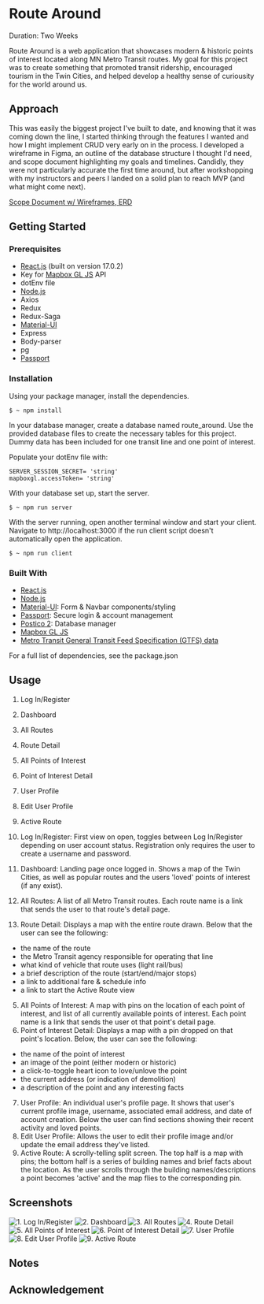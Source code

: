 # Route Around

Duration: Two Weeks

Route Around is a web application that showcases modern & historic points of interest located along MN Metro Transit routes. My goal for this project was to create something that promoted transit ridership, encouraged tourism in the Twin Cities, and helped develop a healthy sense of curiousity for the world around us. 

## Approach

This was easily the biggest project I've built to date, and knowing that it was coming down the line, I started thinking through the features I wanted and how I might implement CRUD very early on in the process. I developed a wireframe in Figma, an outline of the database structure I thought I'd need, and scope document highlighting my goals and timelines. Candidly, they were not particularly accurate the first time around, but after workshopping with my instructors and peers I landed on a solid plan to reach MVP (and what might come next).

[Scope Document w/ Wireframes, ERD](https://docs.google.com/document/d/1XGXvDvByzFVY3iMQnAQt6xVA3N8h_I7nvBNPS5x4HhM/edit?usp=sharing)

## Getting Started

### Prerequisites
- [React.js](https://beta.reactjs.org/) (built on version 17.0.2)
- Key for [Mapbox GL JS](https://docs.mapbox.com/mapbox-gl-js/guides/) API
- dotEnv file
- [Node.js](https://nodejs.org/en/docs/)
- Axios
- Redux
- Redux-Saga
- [Material-UI](https://mui.com/)
- Express
- Body-parser
- pg
- [Passport](https://www.passportjs.org/)


### Installation

Using your package manager, install the dependencies.
```
$ ~ npm install
```

In your database manager, create a database named route_around. Use the provided database files to create the necessary tables for this project. Dummy data has been included for one transit line and one point of interest.

Populate your dotEnv file with:
```
SERVER_SESSION_SECRET= 'string' 
mapboxgl.accessToken= 'string'
```

With your database set up, start the server.
```
$ ~ npm run server
```

With the server running, open another terminal window and start your client. Navigate to http://localhost:3000 if the run client script doesn't automatically open the application.
```
$ ~ npm run client
```

### Built With

- [React.js](https://beta.reactjs.org/)
- [Node.js](https://nodejs.org/en/docs/)
- [Material-UI](https://mui.com/): Form & Navbar components/styling
- [Passport](https://www.passportjs.org/): Secure login & account management
- [Postico 2](https://eggerapps.at/postico2/): Database manager 
- [Mapbox GL JS](https://docs.mapbox.com/mapbox-gl-js/guides/)
- [Metro Transit General Transit Feed Specification (GTFS) data](https://svc.metrotransit.org/index.html)

For a full list of dependencies, see the package.json

## Usage

1. Log In/Register
2. Dashboard
3. All Routes
4. Route Detail
5. All Points of Interest
6. Point of Interest Detail
7. User Profile
8. Edit User Profile
9. Active Route


1. Log In/Register: First view on open, toggles between Log In/Register depending on user account status. Registration only requires the user to create a username and password.
2. Dashboard: Landing page once logged in. Shows a map of the Twin Cities, as well as popular routes and the users 'loved' points of interest (if any exist).
3. All Routes: A list of all Metro Transit routes. Each route name is a link that sends the user to that route's detail page.
4. Route Detail: Displays a map with the entire route drawn. Below that the user can see the following:
- the name of the route
- the Metro Transit agency responsible for operating that line
- what kind of vehicle that route uses (light rail/bus)
- a brief description of the route (start/end/major stops)
- a link to additional fare & schedule info
- a link to start the Active Route view
5. All Points of Interest: A map with pins on the location of each point of interest, and list of all currently available points of interest. Each point name is a link that sends the user ot that point's detail page.
6. Point of Interest Detail: Displays a map with a pin dropped on that point's location. Below, the user can see the following:
- the name of the point of interest
- an image of the point (either modern or historic)
- a click-to-toggle heart icon to love/unlove the point
- the current address (or indication of demolition)
- a description of the point and any interesting facts
7. User Profile: An individual user's profile page. It shows that user's current profile image, username, associated email address, and date of account creation. Below the user can find sections showing their recent activity and loved points.
8. Edit User Profile: Allows the user to edit their profile image and/or update the email address they've listed.
9. Active Route: A scrolly-telling split screen. The top half is a map with pins; the bottom half is a series of building names and brief facts about the location. As the user scrolls through the building names/descriptions a point becomes 'active' and the map flies to the corresponding pin. 

## Screenshots
![1. Log In/Register](public/images/screenshots/1Login.png)
![2. Dashboard](public/images/screenshots/2Dashboard.png)
![3. All Routes](public/images/screenshots/3AllRoutes.png)
![4. Route Detail](public/images/screenshots/4RouteDetail.png)
![5. All Points of Interest](public/images/screenshots/5AllPOI.png)
![6. Point of Interest Detail](public/images/screenshots/6PointDetail.png)
![7. User Profile](public/images/screenshots/7UserProfile.png)
![8. Edit User Profile](public/images/screenshots/8EditProfile.png)
![9. Active Route](public/images/screenshots/9ActiveRoute.gif)

## Notes



## Acknowledgement


